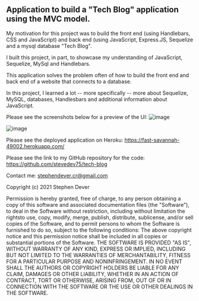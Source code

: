 
## Application to build a "Tech Blog" application using the MVC model. 

My motivation for this project was to build the front end (using Handlebars, CSS and JavaScript) and back end (using JavaScript, Express.JS, Sequelize and a mysql database "Tech Blog". 

I built this project, in part, to showcase my understanding of JavaScript, Sequelize, MySql and Handlebars.  

This application solves the problem often of how to build the front end and back end of a website that connects to a database.

In this project, I learned a lot -- more specifically -- more about Sequelize, MySQL, databases, Handlesbars and additional information about JavaScript.

Please see the screenshots below for a preview of the UI:
![image](https://user-images.githubusercontent.com/77076615/121523881-b60cd780-c9c4-11eb-971d-8af77c55d2ec.png)

![image](https://user-images.githubusercontent.com/77076615/121524508-624ebe00-c9c5-11eb-8480-ff63d2bdc91c.png)

Please see the deployed application on Heroku:
https://fast-savannah-49002.herokuapp.com/

Please see the link to my GitHub repository for the code:
https://github.com/stevedev75/tech-blog


Contact me: stephendever.cr@gmail.com

Copyright (c) 2021 Stephen Dever

Permission is hereby granted, free of charge, to any person obtaining a copy of this software and associated documentation files (the "Software"), to deal in the Software without restriction, including without limitation the rightsto use, copy, modify, merge, publish, distribute, sublicense, and/or sell copies of the Software, and to permit persons to whom the Software is furnished to do so, subject to the following conditions:
The above copyright notice and this permission notice shall be included in all copies or substantial portions of the Software.
THE SOFTWARE IS PROVIDED "AS IS", WITHOUT WARRANTY OF ANY KIND, EXPRESS OR IMPLIED, INCLUDING BUT NOT LIMITED TO THE WARRANTIES OF MERCHANTABILITY, FITNESS FOR A PARTICULAR PURPOSE AND NONINFRINGEMENT. IN NO EVENT SHALL THE AUTHORS OR COPYRIGHT HOLDERS BE LIABLE FOR ANY CLAIM, DAMAGES OR OTHER LIABILITY, WHETHER IN AN ACTION OF CONTRACT, TORT OR OTHERWISE, ARISING FROM, OUT OF OR IN CONNECTION WITH THE SOFTWARE OR THE USE OR OTHER DEALINGS IN THE SOFTWARE.

